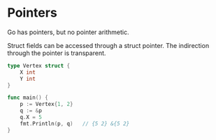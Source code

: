 # Pointers

Go has pointers, but no pointer arithmetic.

Struct fields can be accessed through a struct pointer. The indirection through the pointer is transparent.

``` go
type Vertex struct {
    X int
    Y int
}

func main() {
    p := Vertex{1, 2}
    q := &p
    q.X = 5
    fmt.Println(p, q)   // {5 2} &{5 2}
}
